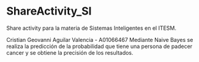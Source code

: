 # ShareActivity_SI
Share activity para la materia de Sistemas Inteligentes en el ITESM.

Cristian Geovanni Aguilar Valencia - A01066467
Mediante Naive Bayes se realiza la predicción de la probabilidad que tiene una persona de padecer cancer y se obtiene la precisión de los resultados.
